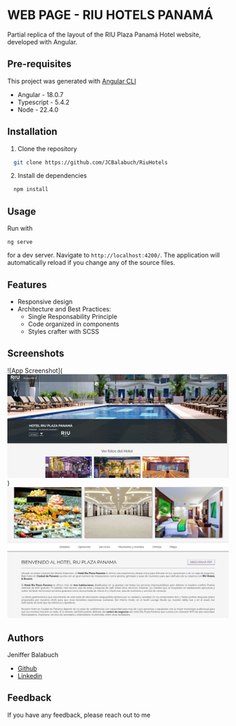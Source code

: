 # WEB PAGE - RIU HOTELS PANAMÁ

Partial replica of the layout of the RIU Plaza Panamá Hotel website, developed with Angular.

## Pre-requisites

This project was generated with [Angular CLI](https://github.com/angular/angular-cli)

- Angular - 18.0.7
- Typescript - 5.4.2
- Node - 22.4.0

## Installation

1. Clone the repository

```bash
  git clone https://github.com/JCBalabuch/RiuHotels
```

2. Install de dependencies

```bash
  npm install
```

## Usage

Run with

```
ng serve
```

for a dev server. Navigate to `http://localhost:4200/`. The application will automatically reload if you change any of the source files.

## Features

- Responsive design
- Architecture and Best Practices:
  - Single Responsability Principle
  - Code organized in components
  - Styles crafter with SCSS

## Screenshots

![App Screenshot](![alt text](image.png))
![alt text](image-1.png)

## Authors

Jeniffer Balabuch

- [Github](https://github.com/JCBalabuch)
- [Linkedin](https://www.linkedin.com/in/jenifferbalabuch/)

## Feedback

If you have any feedback, please reach out to me
